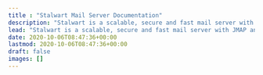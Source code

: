 ```yaml
---
title : "Stalwart Mail Server Documentation"
description: "Stalwart is a scalable, secure and fast mail server with JMAP and IMAP support."
lead: "Stalwart is a scalable, secure and fast mail server with JMAP and IMAP support."
date: 2020-10-06T08:47:36+00:00
lastmod: 2020-10-06T08:47:36+00:00
draft: false
images: []
---
```


